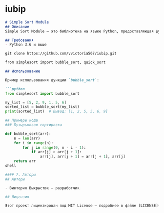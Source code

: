 # iubip
```markdown
# Simple Sort Module
## Описание
Simple Sort Module — это библиотека на языке Python, предоставляющая функции для сортировки списков различными алгоритмами (пузырьковая сортировка, быстрая сортировка).

## Требования
- Python 3.6 и выше

git clone https://github.com/vvictoria567/iubip.git

from simplesort import bubble_sort, quick_sort

## Использование

Пример использования функции `bubble_sort`:

```python
from simplesort import bubble_sort

my_list = [5, 2, 9, 1, 5, 6]
sorted_list = bubble_sort(my_list)
print(sorted_list)  # Вывод: [1, 2, 5, 5, 6, 9]

## Примеры кода
### Пузырьковая сортировка

def bubble_sort(arr):
    n = len(arr)
    for i in range(n):
        for j in range(0, n - i - 1):
            if arr[j] > arr[j + 1]:
                arr[j], arr[j + 1] = arr[j + 1], arr[j]
    return arr
shell

#### 7. Авторы
## Авторы

- Виктория Выхрыстюк — разработчик

## Лицензия

Этот проект лицензирован под MIT License — подробнее в файле [LICENSE](LICENSE).
